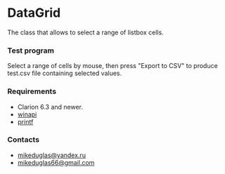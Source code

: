 # DataGrid
The class that allows to select a range of listbox cells.

### Test program
Select a range of cells by mouse, then press "Export to CSV" to produce test.csv file containing selected values.

### Requirements
- Clarion 6.3 and newer.
- [winapi](https://github.com/mikeduglas/winapi)
- [printf](https://github.com/mikeduglas/printf)

### Contacts
- mikeduglas@yandex.ru
- mikeduglas66@gmail.com
